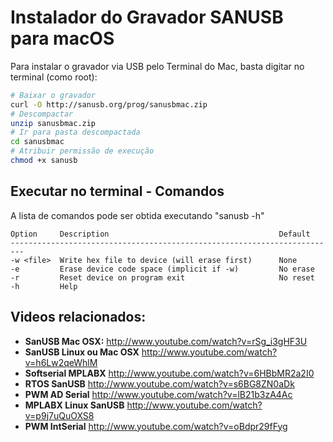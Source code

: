 # Instalador do Gravador SANUSB para macOS

Para instalar o gravador via USB pelo Terminal do Mac, basta digitar no terminal (como root):


```bash
# Baixar o gravador
curl -O http://sanusb.org/prog/sanusbmac.zip
# Descompactar
unzip sanusbmac.zip
# Ir para pasta descompactada
cd sanusbmac
# Atribuir permissão de execução
chmod +x sanusb
```

## Executar no terminal - Comandos

A lista de comandos pode ser obtida executando "sanusb -h"

```
Option     Description                                      Default
-------------------------------------------------------------------------
-w <file>  Write hex file to device (will erase first)      None
-e         Erase device code space (implicit if -w)         No erase
-r         Reset device on program exit                     No reset
-h         Help
```

##  Videos relacionados:

* **SanUSB Mac OSX:** http://www.youtube.com/watch?v=rSg_i3gHF3U
* **SanUSB Linux ou Mac OSX** http://www.youtube.com/watch?v=h6Lw2qeWhlM
* **Softserial MPLABX** http://www.youtube.com/watch?v=6HBbMR2a2I0
* **RTOS SanUSB** http://www.youtube.com/watch?v=s6BG8ZN0aDk
* **PWM AD Serial** http://www.youtube.com/watch?v=lB21b3zA4Ac
* **MPLABX Linux SanUSB** http://www.youtube.com/watch?v=p9j7uQuOXS8
* **PWM IntSerial** http://www.youtube.com/watch?v=oBdpr29fFyg
